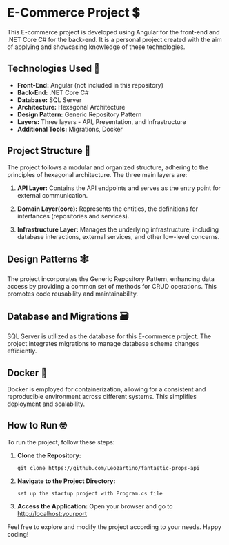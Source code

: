 # E-Commerce Project 💲

This E-commerce project is developed using Angular for the front-end and .NET Core C# for the back-end. It is a personal project created with the aim of applying and showcasing knowledge of these technologies.

## Technologies Used 🔨

- **Front-End:** Angular (not included in this repository)
- **Back-End:** .NET Core C#
- **Database:** SQL Server
- **Architecture:** Hexagonal Architecture
- **Design Pattern:** Generic Repository Pattern
- **Layers:** Three layers - API, Presentation, and Infrastructure
- **Additional Tools:** Migrations, Docker

## Project Structure 📕

The project follows a modular and organized structure, adhering to the principles of hexagonal architecture. The three main layers are:

1. **API Layer:** Contains the API endpoints and serves as the entry point for external communication.

2. **Domain Layer(core):** Represents the entities, the definitions for interfances (repositories and services).

3. **Infrastructure Layer:** Manages the underlying infrastructure, including database interactions, external services, and other low-level concerns.

## Design Patterns 🕸️

The project incorporates the Generic Repository Pattern, enhancing data access by providing a common set of methods for CRUD operations. This promotes code reusability and maintainability.

## Database and Migrations 🗃️

SQL Server is utilized as the database for this E-commerce project. The project integrates migrations to manage database schema changes efficiently.

## Docker 🐳

Docker is employed for containerization, allowing for a consistent and reproducible environment across different systems. This simplifies deployment and scalability.

## How to Run 🤓

To run the project, follow these steps:

1. **Clone the Repository:**
   ```
   git clone https://github.com/Leozartino/fantastic-props-api
   ```

2. **Navigate to the Project Directory:**
   ```
   set up the startup project with Program.cs file
   ```

4. **Access the Application:**
   Open your browser and go to [http://localhost:yourport](http://localhost:yourport)

Feel free to explore and modify the project according to your needs. Happy coding!
